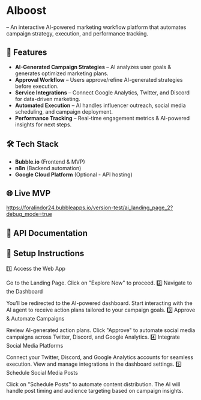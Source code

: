 # Alboost
– An interactive AI-powered marketing workflow platform that automates campaign strategy, execution, and performance tracking.

## 🌟 Features  
- **AI-Generated Campaign Strategies** – AI analyzes user goals & generates optimized marketing plans.  
- **Approval Workflow** – Users approve/refine AI-generated strategies before execution.  
- **Service Integrations** – Connect Google Analytics, Twitter, and Discord for data-driven marketing.  
- **Automated Execution** – AI handles influencer outreach, social media scheduling, and campaign deployment.  
- **Performance Tracking** – Real-time engagement metrics & AI-powered insights for next steps.  

## 🛠️ Tech Stack  
- **Bubble.io** (Frontend & MVP)  
- **n8n** (Backend automation)  
- **Google Cloud Platform** (Optional - API hosting)  

## 🌐 Live MVP  
https://foralindor24.bubbleapps.io/version-test/ai_landing_page_2?debug_mode=true

## 📡 API Documentation  


## 📄 Setup Instructions  
1️⃣ Access the Web App

Go to the Landing Page.
Click on "Explore Now" to proceed.
2️⃣ Navigate to the Dashboard

You’ll be redirected to the AI-powered dashboard.
Start interacting with the AI agent to receive action plans tailored to your campaign goals.
3️⃣ Approve & Automate Campaigns

Review AI-generated action plans.
Click "Approve" to automate social media campaigns across Twitter, Discord, and Google Analytics.
4️⃣ Integrate Social Media Platforms

Connect your Twitter, Discord, and Google Analytics accounts for seamless execution.
View and manage integrations in the dashboard settings.
5️⃣ Schedule Social Media Posts

Click on "Schedule Posts" to automate content distribution.
The AI will handle post timing and audience targeting based on campaign insights.
